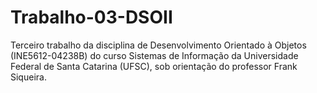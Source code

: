 # Trabalho-03-DSOII
Terceiro trabalho da disciplina de Desenvolvimento Orientado à Objetos (INE5612-04238B) do curso Sistemas de Informação da Universidade Federal de Santa Catarina (UFSC), sob orientação do professor Frank Siqueira.
